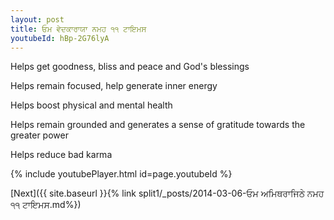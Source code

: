 ```yaml
---
layout: post
title: ਓਮ ਵੇਦਕਾਰਾਯਾ ਨਮਹ ੧੧ ਟਾਇਮਸ
youtubeId: hBp-2G76lyA
---
```

 
 
Helps get goodness, bliss and peace and God's blessings
 
Helps remain focused, help generate inner energy 
 
Helps boost physical and mental health 
 
Helps remain grounded and generates a sense of gratitude towards the greater power 
 
Helps reduce bad karma
 
 
 
 


{% include youtubePlayer.html id=page.youtubeId %}
 
[Next]({{ site.baseurl }}{% link  split1/_posts/2014-03-06-ਓਮ ਅਮਿਥਰਾਜਿਠੇ ਨਮਹ ੧੧ ਟਾਇਮਸ.md%})
 
